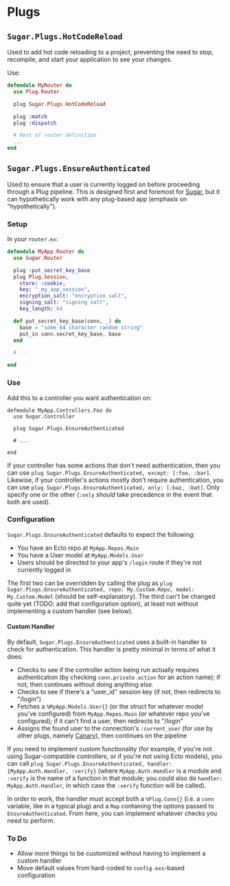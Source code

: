 # Plugs

## `Sugar.Plugs.HotCodeReload`

Used to add hot code reloading to a project, preventing the need to stop, recompile, and start your application to see your changes.

Use:

```elixir
defmodule MyRouter do
  use Plug.Router

  plug Sugar.Plugs.HotCodeReload

  plug :match
  plug :dispatch

  # Rest of router definition
  ...
end
```

## `Sugar.Plugs.EnsureAuthenticated`

Used to ensure that a user is currently logged on before proceeding through a Plug pipeline.  This is designed first and foremost for [Sugar](http://sugar-framework.github.io), but it can hypothetically work with any plug-based app (emphasis on "hypothetically").

### Setup

In your `router.ex`:

```elixir
defmodule MyApp.Router do
  use Sugar.Router

  plug :put_secret_key_base
  plug Plug.Session,
    store: :cookie,
    key: "_my_app_session",
    encryption_salt: "encryption salt",
    signing_salt: "signing salt",
    key_length: 64

  def put_secret_key_base(conn, _) do
    base = "some 64 character random string"
    put_in conn.secret_key_base, base
  end

  # ...

end
```

### Use

Add this to a controller you want authentication on:

```
defmodule MyApp.Controllers.Foo do
  use Sugar.Controller

  plug Sugar.Plugs.EnsureAuthenticated

  # ...

end
```

If your controller has some actions that don't need authentication, then you can use `plug Sugar.Plugs.EnsureAuthenticated, except: [:foo, :bar]`.  Likewise, if your controller's actions mostly don't require authentication, you can use `plug Sugar.Plugs.EnsureAuthenticated, only: [:baz, :bat]`.  Only specify one or the other (`:only` *should* take precedence in the event that both are used).

### Configuration

`Sugar.Plugs.EnsureAuthenticated` defaults to expect the following:

* You have an Ecto repo at `MyApp.Repos.Main`
* You have a User model at `MyApp.Models.User`
* Users should be directed to your app's `/login` route if they're not currently logged in

The first two can be overridden by calling the plug as `plug Sugar.Plugs.EnsureAuthenticated, repo: My.Custom.Repo, model: My.Custom.Model` (should be self-explanatory).  The third can't be changed quite yet (TODO: add that configuration option), at least not without implementing a custom handler (see below).

#### Custom Handler

By default, `Sugar.Plugs.EnsureAuthenticated` uses a built-in handler to check for authentication.  This handler is pretty minimal in terms of what it does:

* Checks to see if the controller action being run actually requires authentication (by checking `conn.private.action` for an action name); if not, then continues without doing anything else.
* Checks to see if there's a "user_id" session key (if not, then redirects to "/login")
* Fetches a `%MyApp.Models.User{}` (or the struct for whatever model you've configured) from `MyApp.Repos.Main` (or whatever repo you've configured); if it can't find a user, then redirects to "/login"
* Assigns the found user to the connection's `:current_user` (for use by other plugs, namely [Canary](https://github.com/cpjk/canary)), then continues on the pipeline

If you need to implement custom functionality (for example, if you're not using Sugar-compatible controllers, or if you're not using Ecto models), you can call `plug Sugar.Plugs.EnsureAuthenticated, handler: {MyApp.Auth.Handler, :verify}` (where `MyApp.Auth.Handler` is a module and `:verify` is the name of a function in that module; you could also do `handler: MyApp.Auth.Handler`, in which case the `:verify` function will be called).

In order to work, the handler must accept both a `%Plug.Conn{}` (i.e. a `conn` variable, like in a typical plug) and a `Map` containing the options passed to `EnsureAuthenticated`.  From here, you can implement whatever checks you need to perform.

### To Do

* Allow more things to be customized without having to implement a custom handler
* Move default values from hard-coded to `config.exs`-based configuration
